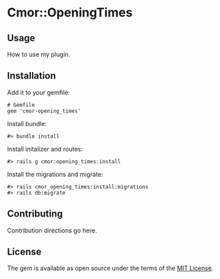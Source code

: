 # Cmor::OpeningTimes

## Usage

How to use my plugin.

## Installation

Add it to your gemfile:

    # Gemfile
    gem 'cmor-opening_times'

Install bundle:

    #> bundle install

Install initalizer and routes:

    #> rails g cmor:opening_times:install

Install the migrations and migrate:

    #> rails cmor_opening_times:install:migrations
    #> rails db:migrate

## Contributing

Contribution directions go here.

## License

The gem is available as open source under the terms of the [MIT License](https://opensource.org/licenses/MIT).
